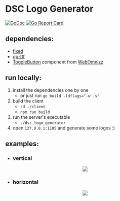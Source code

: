 # DSC Logo Generator 

[![GoDoc](https://godoc.org/github.com/baraa-almasri/dsc_logo_generator?status.png)](https://godoc.org/github.com/baraa-almasri/dsc_logo_generator) [![Go Report Card](https://goreportcard.com/badge/github.com/baraa-almasri/dsc_logo_generator)](https://goreportcard.com/report/github.com/baraa-almasri/dsc_logo_generator)

## dependencies:
- [fixed](https://godoc.org/golang.org/x/image/math/fixed)
- [go-ttf](https://godoc.org/github.com/golang/freetype/truetype)
- [ToggleButton](https://github.com/webomnizz/vue-toggle-button) component from [WebOmnizz](https://github.com/webomnizz/)

## run locally:
1. install the dependencies one by one 
   - or just run `go build -ldflags="-w -s"`
1. build the client
   - `cd ./client`
   - `npm run build`
1. run the server's executable
   - `./dsc_logo_generator`
1. open `127.0.0.1:1105` and generate some logos :)

## examples:
- ### vertical
<p align="center">
<img src="https://github.com/baraa-almasri/dsc_logo_generator/blob/main/res/example.png" >
</p>

- ### horizontal
<p align="center">
<img src="https://github.com/baraa-almasri/dsc_logo_generator/blob/main/res/example_horizontal.png" >
</p>